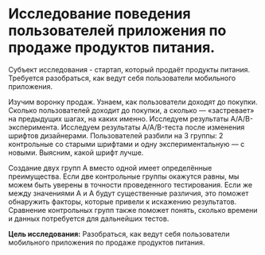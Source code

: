 # Исследование поведения пользователей приложения по продаже продуктов питания. 

Субъект исследования -  стартап, который продаёт продукты питания. Требуется разобраться, как ведут себя пользователи мобильного приложения.

Изучим воронку продаж. Узнаем, как пользователи доходят до покупки. Сколько пользователей доходит до покупки, а сколько — «застревает» на предыдущих шагах, на каких именно.
Исследуем результаты A/A/B-эксперимента. Исследуем результаты A/A/B-теста после изменения шрифтов дизайнерами. Пользователей разбили на 3 группы: 2 контрольные со старыми шрифтами и одну экспериментальную — с новыми. Выясним, какой шрифт лучше.

Создание двух групп A вместо одной имеет определённые преимущества. Если две контрольные группы окажутся равны, мы можем быть уверены в точности проведенного тестирования. Если же между значениями A и A будут существенные различия, это поможет обнаружить факторы, которые привели к искажению результатов. 
Сравнение контрольных групп также поможет понять, сколько времени и данных потребуется для дальнейших тестов.

**Цель исследования:** Разобраться, как ведут себя пользователи мобильного приложения по продаже продуктов питания.